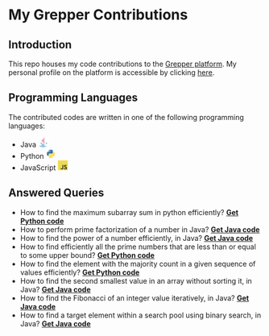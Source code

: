 # My Grepper Contributions

## Introduction

This repo houses my code contributions to the [Grepper platform](https://www.codegrepper.com/). My personal profile on the platform is accessible by clicking [here](https://www.codegrepper.com/profile/wissam-fawaz).

## Programming Languages

The contributed codes are written in one of the following programming languages:
- Java  <img height="20" src="https://github.com/devicons/devicon/blob/master/icons/java/java-original.svg" />
- Python <img height="20" src="https://github.com/devicons/devicon/blob/master/icons/python/python-original.svg" />
- JavaScript <img height="20" src="https://github.com/devicons/devicon/blob/master/icons/javascript/javascript-original.svg" />

## Answered Queries

* How to find the maximum subarray sum in python efficiently? **[Get Python code](Python-codes/kadane_algorithm.py)**
* How to perform prime factorization of a number in Java? **[Get Java code](Java-codes/PrimeFactorization.java)**
* How to find the power of a number efficiently, in Java? **[Get Java code](Java-codes/EfficientPower.java)**
* How to find efficiently all the prime numbers that are less than or equal to some upper bound? **[Get Python code](Python-codes/sieve_of_eratosthenes.py)**
* How to find the element with the majority count in a given sequence of values efficiently? **[Get Python code](Python-codes/boyer_moore.py)**
* How to find the second smallest value in an array without sorting it, in Java? **[Get Java code](Java-codes/SecondSmallest.java)**
* How to find the Fibonacci of an integer value iteratively, in Java? **[Get Java code](Java-codes/Fibonacci.java)**
* How to find a target element within a search pool using binary search, in Java? **[Get Java code](Java-codes/BinarySearch.java)**
